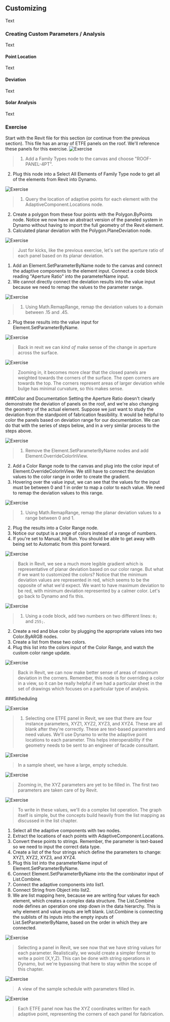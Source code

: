 ## Customizing
Text

### Creating Custom Parameters / Analysis
Text

#### Point Location
Text

#### Deviation
Text

#### Solar Analysis
Text

### Exercise
Start with the Revit file for this section (or continue from the previous section).  This file has an array of ETFE panels on the roof.  We'll reference these panels for this exercise.
![Exercise](images/8-6/Exercise/17.png)
> 1. Add a Family Types node to the canvas and choose "ROOF-PANEL-4PT".
2. Plug this node into a Select All Elements of Family Type node to get all of the elements from Revit into Dynamo.

![Exercise](images/8-6/Exercise/16.png)
> 1. Query the location of adaptive points for each element with the AdaptiveComponent.Locations node.
2. Create a polygon from these four points with the Polygon.ByPoints node.  Notice we now have an abstract version of the paneled system in Dynamo without having to import the full geometry of the Revit element.
3. Calculated planar deviation with the Polygon.PlaneDeviation node.

![Exercise](images/8-6/Exercise/15.png)
> Just for kicks, like the previous exercise, let's set the aperture ratio of each panel based on its planar deviation.
1. Add an Element.SetParameterByName node to the canvas and connect the adaptive components to the element input.  Connect a code block reading "Aperture Ratio" into the parameterName input.
2. We cannot directly connect the deviation results into the value input because we need to remap the values to the parameter range.

![Exercise](images/8-6/Exercise/14.png)
> 1. Using Math.RemapRange, remap the deviation values to a domain between .15 and .45.
2. Plug these results into the value input for Element.SetParameterByName.

![Exercise](images/8-6/Exercise/13.png)
> Back in revit we can *kind of* make sense of the change in aperture across the surface.

![Exercise](images/8-6/Exercise/13a.png)
> Zooming in, it becomes more clear that the closed panels are weighted towards the corners of the surface. The open corners are towards the top.  The corners represent areas of larger deviation while bulge has minimal curvature, so this makes sense.

###Color and Documentation
Setting the Aperture Ratio doesn't clearly demonstrate the deviation of panels on the roof, and we're also changing the geometry of the actual element.  Suppose we just want to study the deviation from the standpoint of fabrication feasibility.  It would be helpful to color the panels based on deviation range for our documentation.  We can do that with the series of steps below, and in a very similar process to the steps above.

![Exercise](images/8-6/Exercise/11.png)
> 1. Remove the Element.SetParameterByName nodes and add Element.OverrideColorInView.
2. Add a Color Range node to the canvas and plug into the color input of Element.OverrideColorInView. We still have to connect the deviation values to the color range in order to create the gradient.
3. Hovering over the value input, we can see that the values for the input must be between 0 and 1 in order to map a color to each value.  We need to remap the deviation values to this range.

![Exercise](images/8-6/Exercise/10.png)
> 1. Using Math.RemapRange, remap the planar deviation values to a range between 0 and 1.
2. Plug the results into a Color Range node.
3. Notice our output is a range of colors instead of a range of numbers.
4. If you're set to Manual, hit Run.  You should be able to get away with being set to Automatic from this point forward.

![Exercise](images/8-6/Exercise/09.png)
> Back in Revit, we see a much more legible gradient which is representative of planar deviation based on our color range.  But what if we want to customized the colors?  Notice that the minimum deviation values are represented in red, which seems to be the opposite of what we'd expect.  We want to have maximum deviation to be red, with minimum deviation represented by a calmer color.  Let's go back to Dynamo and fix this.

![Exercise](images/8-6/Exercise/08.png)
> 1. Using a code block, add two numbers on two different lines:
```0;``` and ```255;```.
2. Create a red and blue color by plugging the appropriate values into two Color.ByARGB nodes.
3. Create a list from these two colors.
4. Plug this list into the colors input of the Color Range, and watch the custom color range update.


![Exercise](images/8-6/Exercise/07.png)
> Back in Revit, we can now make better sense of areas of maximum deviation in the corners.  Remember, this node is for overriding a color in a view, so it can be really helpful if we had a particular sheet in the set of drawings which focuses on a particular type of analysis.

###Scheduling

![Exercise](images/8-6/Exercise/06.png)
> 1. Selecting one ETFE panel in Revit, we see that there are four instance parameters, XYZ1, XYZ2, XYZ3, and XYZ4.  These are all blank after they're correctly.  These are text-based parameters and need values.  We'll use Dynamo to write the adaptive point locations to each parameter.  This helps interoperability if the geometry needs to be sent to an engineer of facade consultant.

![Exercise](images/8-6/Exercise/03.png)
> In a sample sheet, we have a large, empty schedule.

![Exercise](images/8-6/Exercise/02.png)
> Zooming in, the XYZ parameters are yet to be filled in.  The first two parameters are taken care of by Revit.

![Exercise](images/8-6/Exercise/05.png)
> To write in these values, we'll do a complex list operation.  The graph itself is simple, but the concepts build heavily from the list mapping as discussed in the list chapter.
1. Select all the adaptive components with two nodes.
2. Extract the locations of each points with AdaptiveComponent.Locations.
3. Convert these points to strings.  Remember, the parameter is text-based so we need to input the correct data type.
4. Create a list of the four strings which define the parameters to change: XYZ1, XYZ2, XYZ3, and XYZ4.
5. Plug this list into the parameterName input of Element.SetParameterByName.
6. Connect Element.SetParameterByName into the the combinator input of List.Combine.
7. Connect the adaptive components into list1.
8. Connect String from Object into list2.
9. We are list mapping here, because we are writing four values for each element, which creates a complex data structure.  The List.Combine node defines an operation one step down in the data hierarchy.  This is why element and value inputs are left blank.  List.Combine is connecting the sublists of its inputs into the empty inputs of List.SetParameterByName, based on the order in which they are connected.

![Exercise](images/8-6/Exercise/04.png)
> Selecting a panel in Revit, we see now that we have string values for each parameter.  Realistically, we would create a simpler format to write a point (X,Y,Z).  This can be done with string operations in Dynamo, but we're bypassing that here to stay within the scope of this chapter.

![Exercise](images/8-6/Exercise/01.png)
> A view of the sample schedule with parameters filled in.

![Exercise](images/8-6/Exercise/00.png)
> Each ETFE panel now has the XYZ coordinates written for each adaptive point, representing the corners of each panel for fabrication.





